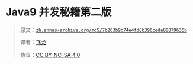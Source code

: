 # Java9 并发秘籍第二版

> 原文：[`zh.annas-archive.org/md5/7b263b9d74e4fd8b396ceda88879636b`](https://zh.annas-archive.org/md5/7b263b9d74e4fd8b396ceda88879636b)
> 
> 译者：[飞龙](https://github.com/wizardforcel)
> 
> 协议：[CC BY-NC-SA 4.0](http://creativecommons.org/licenses/by-nc-sa/4.0/)
